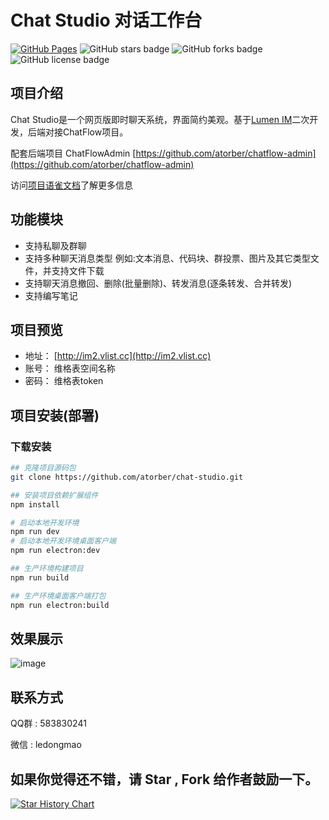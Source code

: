 # Chat Studio 对话工作台

[![GitHub Pages](https://img.shields.io/badge/GitHub%20Pages-im2.vlist.cc-brightgreen.svg)](https://atorber.github.io/chat-studio/) <img alt="GitHub stars badge" src="https://img.shields.io/github/stars/atorber/chat-studio"> <img alt="GitHub forks badge" src="https://img.shields.io/github/forks/atorber/chat-studio"> <img alt="GitHub license badge" src="https://img.shields.io/github/license/atorber/chat-studio">

##  项目介绍

Chat Studio是一个网页版即时聊天系统，界面简约美观。基于[Lumen IM](https://github.com/gzydong/LumenIM)二次开发，后端对接ChatFlow项目。

配套后端项目 ChatFlowAdmin [https://github.com/atorber/chatflow-admin](https://github.com/atorber/chatflow-admin)

访问[项目语雀文档](https://www.yuque.com/atorber/chatflow)了解更多信息

## 功能模块

- 支持私聊及群聊
- 支持多种聊天消息类型 例如:文本消息、代码块、群投票、图片及其它类型文件，并支持文件下载
- 支持聊天消息撤回、删除(批量删除)、转发消息(逐条转发、合并转发)
- 支持编写笔记

## 项目预览

- 地址： [http://im2.vlist.cc](http://im2.vlist.cc)
- 账号： 维格表空间名称
- 密码： 维格表token

## 项目安装(部署)

### 下载安装

```bash
## 克隆项目源码包
git clone https://github.com/atorber/chat-studio.git

## 安装项目依赖扩展组件
npm install

# 启动本地开发环境
npm run dev
# 启动本地开发环境桌面客户端
npm run electron:dev

## 生产环境构建项目
npm run build

## 生产环境桌面客户端打包
npm run electron:build
```

## 效果展示

![image](https://github.com/atorber/chat-studio/assets/19552906/9c7ec288-b364-491a-a9db-eebc04a578d6)

## 联系方式

QQ群 : 583830241

微信 : ledongmao

## 如果你觉得还不错，请 Star , Fork 给作者鼓励一下。

[![Star History Chart](https://api.star-history.com/svg?repos=atorber/chat-studio&type=Date)](https://star-history.com/#atorber/chat-studio&Date)
